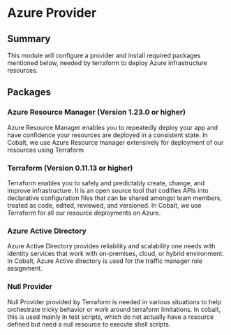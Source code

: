 # Azure Provider

## Summary

This module will configure a provider and install required packages mentioned below, needed by terraform to deploy Azure infrastructure resources.

## Packages

### Azure Resource Manager (Version 1.23.0 or higher)

Azure Resource Manager enables you to repeatedly deploy your app and have confidence your resources are deployed in a consistent state. In Cobalt, we use Azure Resource manager extensively for deployment of our resources using Terraform

### Terraform (Version 0.11.13 or higher)

Terraform enables you to safely and predictably create, change, and improve infrastructure. It is an open source tool that codifies APIs into declarative configuration files that can be shared amongst team members, treated as code, edited, reviewed, and versioned. In Cobalt, we use Terraform for all our resource deployments on Azure.

### Azure Active Directory

Azure Active Directory provides reliability and scalability one needs with identity services that work with on-premises, cloud, or hybrid environment. In Cobalt, Azure Active directory is used for the traffic manager role assignment.

### Null Provider 

Null Provider provided by Terraform is needed in various situations to help orchestrate tricky behavior or work around terraform limitations. In cobalt, this is used mainly in test scripts, which do not actually have a resource defined but need a null resource to execute shell scripts.
